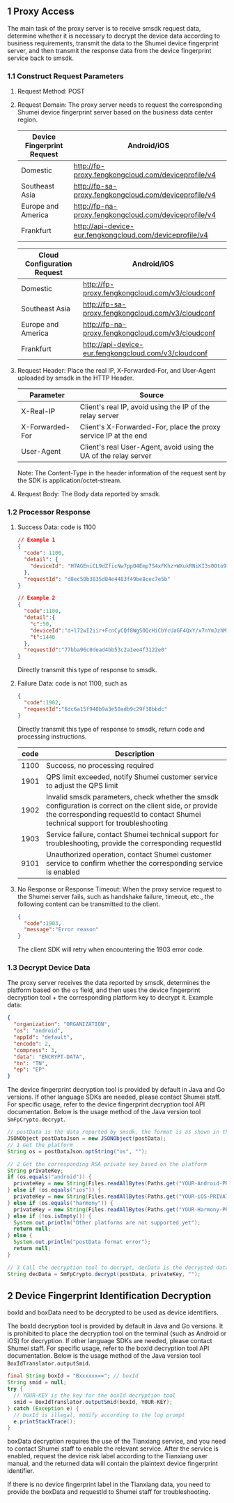 ## 1 Proxy Access

The main task of the proxy server is to receive smsdk request data, determine whether it is necessary to decrypt the device data according to business requirements, transmit the data to the Shumei device fingerprint server, and then transmit the response data from the device fingerprint service back to smsdk.

### 1.1 Construct Request Parameters

1. Request Method: POST

2. Request Domain: The proxy server needs to request the corresponding Shumei device fingerprint server based on the business data center region.

   | Device Fingerprint Request | Android/iOS                                              |
   | -------------------------- | -------------------------------------------------------- |
   | Domestic                   | http://fp-proxy.fengkongcloud.com/deviceprofile/v4       |
   | Southeast Asia             | http://fp-sa-proxy.fengkongcloud.com/deviceprofile/v4    |
   | Europe and America         | http://fp-na-proxy.fengkongcloud.com/deviceprofile/v4    |
   | Frankfurt                  | http://api-device-eur.fengkongcloud.com/deviceprofile/v4 |

   | Cloud Configuration Request | Android/iOS                                          |
   | --------------------------- | ---------------------------------------------------- |
   | Domestic                    | http://fp-proxy.fengkongcloud.com/v3/cloudconf       |
   | Southeast Asia              | http://fp-sa-proxy.fengkongcloud.com/v3/cloudconf    |
   | Europe and America          | http://fp-na-proxy.fengkongcloud.com/v3/cloudconf    |
   | Frankfurt                   | http://api-device-eur.fengkongcloud.com/v3/cloudconf |

3. Request Header: Place the real IP, X-Forwarded-For, and User-Agent uploaded by smsdk in the HTTP Header.

   | Parameter        | Source                                               |
   | ---------------- | ---------------------------------------------------- |
   | X-Real-IP        | Client's real IP, avoid using the IP of the relay server |
   | X-Forwarded-For  | Client's X-Forwarded-For, place the proxy service IP at the end |
   | User-Agent       | Client's real User-Agent, avoid using the UA of the relay server |

   Note: The Content-Type in the header information of the request sent by the SDK is application/octet-stream.

4. Request Body: The Body data reported by smsdk.

### 1.2 Processor Response

1. Success Data: code is 1100

   ```json
   // Example 1
   {
     "code": 1100,
     "detail": {
       "deviceId": "H7AGEniCL9dZficNw7ppO4Emp7S4xFKhz+WXukRNiKI3s0Oto9Hq5Zzev4oUy2NQtmlT9Xkdj4tOrO5brIMMbQ=="
     },
     "requestId": "d8ec50b3835d84e4483f49be8cec7e5b"
   }
   ```

   ```json
   // Example 2
   {
     "code":1100,
     "detail":{
       "c":50,
       "deviceId":"d+l72wI2iir+FcnCyCQf8WgSOQcHiCbYcUaGF4QxY/x7nYmJzhMRRqdrTisaphGMTv9tfzrHxFn11YTAapc/og==",
       "t":1440
     },
     "requestId":"77bba96c0dead4bb53c2a1ee4f3122e0"
   } 
   ```

   Directly transmit this type of response to smsdk.

2. Failure Data: code is not 1100, such as

   ```json
   {
     "code":1902,
     "requestId":"6dc6a15f940b9a3e50adb9c29f38bbdc"
   } 
   ```

   Directly transmit this type of response to smsdk, return code and processing instructions.

   | code | Description                                                  |
   | ---- | ------------------------------------------------------------ |
   | 1100 | Success, no processing required                              |
   | 1901 | QPS limit exceeded, notify Shumei customer service to adjust the QPS limit |
   | 1902 | Invalid smsdk parameters, check whether the smsdk configuration is correct on the client side, or provide the corresponding requestId to contact Shumei technical support for troubleshooting |
   | 1903 | Service failure, contact Shumei technical support for troubleshooting, provide the corresponding requestId |
   | 9101 | Unauthorized operation, contact Shumei customer service to confirm whether the corresponding service is enabled |

3. No Response or Response Timeout: When the proxy service request to the Shumei server fails, such as handshake failure, timeout, etc., the following content can be transmitted to the client.

   ```json
   {
     "code":1903,
     "message":"Error reason"
   }
   ```

   The client SDK will retry when encountering the 1903 error code.

### 1.3 Decrypt Device Data

The proxy server receives the data reported by smsdk, determines the platform based on the `os` field, and then uses the device fingerprint decryption tool + the corresponding platform key to decrypt it. Example data:

```json
{
  "organization": "ORGANIZATION",
  "os": "android",
  "appId": "default",
  "encode": 2,
  "compress": 3,
  "data": "ENCRYPT-DATA",
  "tn": "TN",
  "ep": "EP"
}
```

The device fingerprint decryption tool is provided by default in Java and Go versions. If other language SDKs are needed, please contact Shumei staff. For specific usage, refer to the device fingerprint decryption tool API documentation. Below is the usage method of the Java version tool `SmFpCrypto.decrypt`.

```java
// postData is the data reported by smsdk, the format is as shown in the "Example Data" above
JSONObject postDataJson = new JSONObject(postData);
// 1 Get the platform
String os = postDataJson.optString("os", "");

// 2 Get the corresponding RSA private key based on the platform
String privateKey;
if (os.equals("android")) {
  privateKey = new String(Files.readAllBytes(Paths.get("YOUR-Android-PRIVATE-KEY-PATH")));
} else if (os.equals("ios")) {
  privateKey = new String(Files.readAllBytes(Paths.get("YOUR-iOS-PRIVATE-KEY-PATH")));
} else if (os.equals("harmony")) {
  privateKey = new String(Files.readAllBytes(Paths.get("YOUR-Harmony-PRIVATE-KEY-PATH")));
} else if (!os.isEmpty()) {
  System.out.println("Other platforms are not supported yet");
  return null;
} else {
  System.out.println("postData format error");
  return null;
}

// 3 Call the decryption tool to decrypt, decData is the decrypted data, the format is a json string, refer to the "Device Fingerprint Collection List" document for the data content
String decData = SmFpCrypto.decrypt(postData, privateKey, "");
```

## 2 Device Fingerprint Identification Decryption

boxId and boxData need to be decrypted to be used as device identifiers.

The boxId decryption tool is provided by default in Java and Go versions. It is prohibited to place the decryption tool on the terminal (such as Android or iOS) for decryption. If other language SDKs are needed, please contact Shumei staff. For specific usage, refer to the boxId decryption tool API documentation. Below is the usage method of the Java version tool `BoxIdTranslator.outputSmid`.

```java
final String boxId = "Bxxxxxx=="; // boxId
String smid = null;
try {
  // YOUR-KEY is the key for the boxId decryption tool
  smid = BoxIdTranslator.outputSmid(boxId, YOUR-KEY);
} catch (Exception e) {
  // boxId is illegal, modify according to the log prompt
  e.printStackTrace();
}
```

boxData decryption requires the use of the Tianxiang service, and you need to contact Shumei staff to enable the relevant service. After the service is enabled, request the device risk label according to the Tianxiang user manual, and the returned data will contain the plaintext device fingerprint identifier.

If there is no device fingerprint label in the Tianxiang data, you need to provide the boxData and requestId to Shumei staff for troubleshooting.
